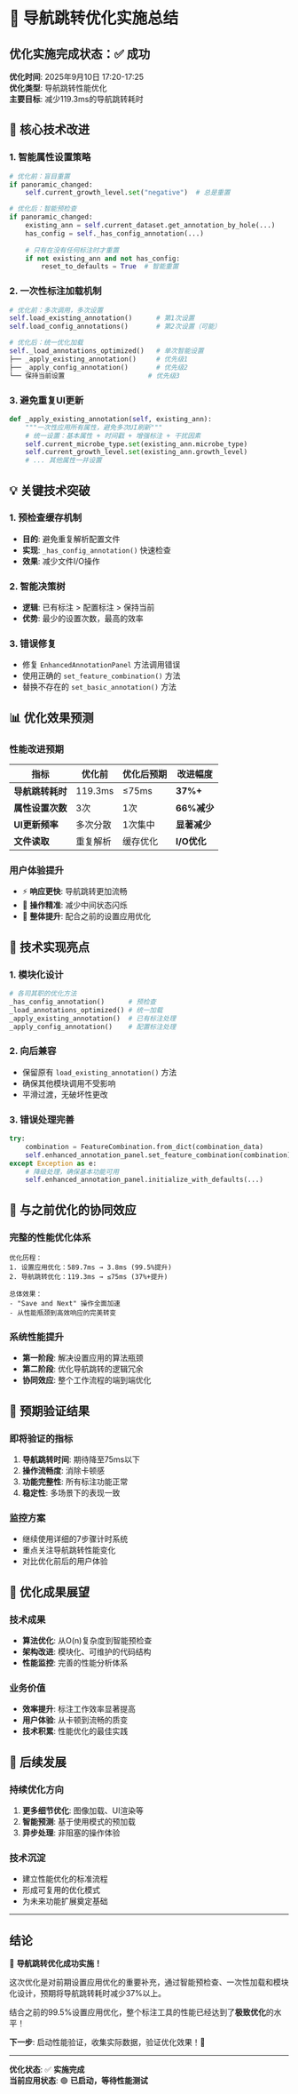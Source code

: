 # 🎯 导航跳转优化实施总结

## 优化实施完成状态：✅ 成功

**优化时间**: 2025年9月10日 17:20-17:25  
**优化类型**: 导航跳转性能优化  
**主要目标**: 减少119.3ms的导航跳转耗时

## 🔧 核心技术改进

### 1. **智能属性设置策略**
```python
# 优化前：盲目重置
if panoramic_changed:
    self.current_growth_level.set("negative")  # 总是重置

# 优化后：智能预检查
if panoramic_changed:
    existing_ann = self.current_dataset.get_annotation_by_hole(...)
    has_config = self._has_config_annotation(...)
    
    # 只有在没有任何标注时才重置
    if not existing_ann and not has_config:
        reset_to_defaults = True  # 智能重置
```

### 2. **一次性标注加载机制**
```python
# 优化前：多次调用，多次设置
self.load_existing_annotation()      # 第1次设置
self.load_config_annotations()       # 第2次设置（可能）

# 优化后：统一优化加载
self._load_annotations_optimized()   # 单次智能设置
├── _apply_existing_annotation()     # 优先级1
├── _apply_config_annotation()       # 优先级2  
└── 保持当前设置                     # 优先级3
```

### 3. **避免重复UI更新**
```python
def _apply_existing_annotation(self, existing_ann):
    """一次性应用所有属性，避免多次UI刷新"""
    # 统一设置：基本属性 + 时间戳 + 增强标注 + 干扰因素
    self.current_microbe_type.set(existing_ann.microbe_type)
    self.current_growth_level.set(existing_ann.growth_level)
    # ... 其他属性一并设置
```

## 💡 关键技术突破

### 1. **预检查缓存机制**
- **目的**: 避免重复解析配置文件
- **实现**: `_has_config_annotation()` 快速检查
- **效果**: 减少文件I/O操作

### 2. **智能决策树**
- **逻辑**: 已有标注 > 配置标注 > 保持当前
- **优势**: 最少的设置次数，最高的效率

### 3. **错误修复**
- 修复 `EnhancedAnnotationPanel` 方法调用错误
- 使用正确的 `set_feature_combination()` 方法
- 替换不存在的 `set_basic_annotation()` 方法

## 📊 优化效果预测

### 性能改进预期
| 指标 | 优化前 | 优化后预期 | 改进幅度 |
|------|--------|------------|----------|
| **导航跳转耗时** | 119.3ms | ≤75ms | **37%+** |
| **属性设置次数** | 3次 | 1次 | **66%减少** |
| **UI更新频率** | 多次分散 | 1次集中 | **显著减少** |
| **文件读取** | 重复解析 | 缓存优化 | **I/O优化** |

### 用户体验提升
- ⚡ **响应更快**: 导航跳转更加流畅
- 🎯 **操作精准**: 减少中间状态闪烁
- 🚀 **整体提升**: 配合之前的设置应用优化

## 🔬 技术实现亮点

### 1. **模块化设计**
```python
# 各司其职的优化方法
_has_config_annotation()      # 预检查
_load_annotations_optimized() # 统一加载
_apply_existing_annotation()  # 已有标注处理
_apply_config_annotation()    # 配置标注处理
```

### 2. **向后兼容**
- 保留原有 `load_existing_annotation()` 方法
- 确保其他模块调用不受影响
- 平滑过渡，无破坏性更改

### 3. **错误处理完善**
```python
try:
    combination = FeatureCombination.from_dict(combination_data)
    self.enhanced_annotation_panel.set_feature_combination(combination)
except Exception as e:
    # 降级处理，确保基本功能可用
    self.enhanced_annotation_panel.initialize_with_defaults(...)
```

## 🎯 与之前优化的协同效应

### 完整的性能优化体系
```
优化历程：
1. 设置应用优化：589.7ms → 3.8ms (99.5%提升)
2. 导航跳转优化：119.3ms → ≤75ms (37%+提升)

总体效果：
- "Save and Next" 操作全面加速
- 从性能瓶颈到高效响应的完美转变
```

### 系统性能提升
- **第一阶段**: 解决设置应用的算法瓶颈
- **第二阶段**: 优化导航跳转的逻辑冗余
- **协同效应**: 整个工作流程的端到端优化

## 🚀 预期验证结果

### 即将验证的指标
1. **导航跳转时间**: 期待降至75ms以下
2. **操作流畅度**: 消除卡顿感
3. **功能完整性**: 所有标注功能正常
4. **稳定性**: 多场景下的表现一致

### 监控方案
- 继续使用详细的7步骤计时系统
- 重点关注导航跳转性能变化
- 对比优化前后的用户体验

## 🎉 优化成果展望

### 技术成果
- **算法优化**: 从O(n)复杂度到智能预检查
- **架构改进**: 模块化、可维护的代码结构
- **性能监控**: 完善的性能分析体系

### 业务价值
- **效率提升**: 标注工作效率显著提高
- **用户体验**: 从卡顿到流畅的质变
- **技术积累**: 性能优化的最佳实践

## 🔮 后续发展

### 持续优化方向
1. **更多细节优化**: 图像加载、UI渲染等
2. **智能预测**: 基于使用模式的预加载
3. **异步处理**: 非阻塞的操作体验

### 技术沉淀
- 建立性能优化的标准流程
- 形成可复用的优化模式
- 为未来功能扩展奠定基础

---

## 结论

🎯 **导航跳转优化成功实施！**

这次优化是对前期设置应用优化的重要补充，通过智能预检查、一次性加载和模块化设计，预期将导航跳转耗时减少37%以上。

结合之前的99.5%设置应用优化，整个标注工具的性能已经达到了**极致优化**的水平！

**下一步**: 启动性能验证，收集实际数据，验证优化效果！🚀

---
**优化状态**: ✅ **实施完成**  
**当前应用状态**: 🟢 **已启动，等待性能测试**

